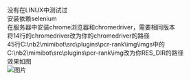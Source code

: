 没有在LINUX中测试过  
安装依赖selenium  
在服务器中安装chrome浏览器和chromedriver，需要相同版本  
将14行的chromedriver改为你的chromedriver的路径  
45行C:\\nb2\\mimibot\\src\\plugins\\pcr-rank\\img\\imgs中的C:\\nb2\\mimibot\\src\\plugins\\pcr-rank\\img改为你RES_DIR的路径  
效果如图  
![图片](https://user-images.githubusercontent.com/81564864/134680689-859021d8-b0a0-4985-a930-1bb8f849aeb7.png)

